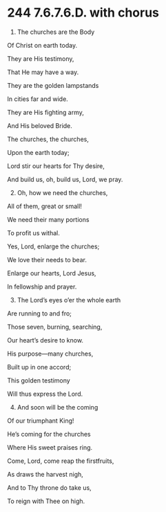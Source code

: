 # 244 7.6.7.6.D. with chorus

1.  The churches are the Body

Of Christ on earth today.

They are His testimony,

That He may have a way.

They are the golden lampstands

In cities far and wide.

They are His fighting army,

And His beloved Bride.

The churches, the churches,

Upon the earth today;

Lord stir our hearts for Thy desire,

And build us, oh, build us, Lord, we pray.

2.  Oh, how we need the churches,

All of them, great or small!

We need their many portions

To profit us withal.

Yes, Lord, enlarge the churches;

We love their needs to bear.

Enlarge our hearts, Lord Jesus,

In fellowship and prayer.

3.  The Lord’s eyes o’er the whole earth

Are running to and fro;

Those seven, burning, searching,

Our heart’s desire to know.

His purpose—many churches,

Built up in one accord;

This golden testimony

Will thus express the Lord.

4.  And soon will be the coming

Of our triumphant King!

He’s coming for the churches

Where His sweet praises ring.

Come, Lord, come reap the firstfruits,

As draws the harvest nigh,

And to Thy throne do take us,

To reign with Thee on high.

